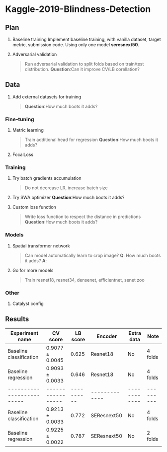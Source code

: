 # Kaggle-2019-Blindness-Detection

## Plan

1. Baseline training
Implement baseline training, with vanilla dataset, target metric, submission code.
Using only one model **seresnext50**.

1. Adversarial validation
    > Run adversarial validation to split folds based on train/test distribution. 
    **Question**:Can it improve CV/LB corellation? 

## Data

1. Add external datasets for training
    > **Question**:How much boots it adds? 


### Fine-tuning
1. Metric learning
    > Train additional head for regression
    **Question**:How much boots it adds? 

1. FocalLoss

### Training
1. Try batch gradients accumulation
    > Do not decrease LR, increase batch size

1. Try SWA optimizer
    **Question**:How much boots it adds? 

1. Custom loss function
    > Write loss function to respect the distance in predictions
      **Question**:How much boots it adds? 

### Models

1. Spatial transformer network
    > Can model automatically learn to crop image?
    **Q**: How much boots it adds? 
    **A**: 

1. Go for more models
    > Train resnet18, resnet34, densenet, efficientnet, senet zoo

### Other

1. Catalyst config

## Results

| Experiment name         | CV score        | LB score | Encoder     | Extra data | Note    |
|-------------------------|-----------------|----------|-------------|------------|---------|
| Baseline classification | 0.9077 ± 0.0045 | 0.625    | Resnet18    | No         | 4 folds |
| Baseline regression     | 0.9093 ± 0.0033 | 0.646    | Resnet18    | No         | 4 folds |
|-------------------------|-----------------|----------|-------------|------------|---------|
| Baseline classification | 0.9213 ± 0.0033 | 0.772    | SEResnext50 | No         | 4 folds |
| Baseline regression     | 0.9225 ± 0.0022 | 0.787    | SEResnext50 | No         | 2 folds |
